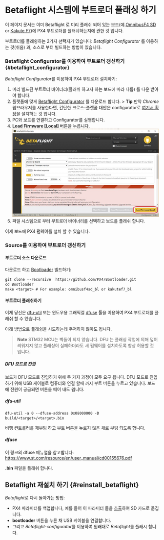 # Betaflight 시스템에 부트로더 플래싱 하기

이 페이지 문서는 이미 Betaflight 로 미리 플래쉬 되어 있는 보드(예.[OmnibusF4 SD](../flight_controller/omnibus_f4_sd.md) or [Kakute F7](../flight_controller/kakutef7.md))에 PX4 부트로더를 플래쉬하는지에 관한 것 입니다.

부트로더를 플래슁하는 2가지 선택지가 있습니다: *Betaflight Configurator* 를 이용하는 것(쉬움) 과, 소스로 부터 빌드하는 방법이 있습니다.

### Betaflight Configurator를 이용하여 부트로더 갱신하기 {#betaflight_configurator}

*Betaflight Configurator*를 이용하여 PX4 부트로더 설치하기:

1. 미리 빌드된 부트로더 바이너리(플래쉬 하고자 하는 보드에 따라 다름) 를 다운 받아야 합니다.
2. 플랫폼에 맞게 [Betaflight Configurator](https://github.com/betaflight/betaflight-configurator/releases) 를 다운로드 합니다. > **Tip** 만약 *Chrome* 웹브라우저를 사용한다면, 간단한 크로스-플랫폼 대안은 configurator로 [여기서 확장](https://chrome.google.com/webstore/detail/betaflight-configurator/kdaghagfopacdngbohiknlhcocjccjao)을 설치하는 것 입니다. 
3. PC와 보드를 연결하고 Configurator를 실행합니다.
4. **Load Firmware [Local]** 버튼을 누릅니다. ![Betaflight Configurator - Local Firmware](../../assets/flight_controller/omnibus_f4_sd/betaflight_configurator.jpg)
5. 파일 시스템으로 부터 부트로더 바이너리를 선택하고 보드를 플래쉬 합니다.

이제 보드에 PX4 펌웨어를 설치 할 수 있습니다.

### Source를 이용하여 부트로더 갱신하기

#### 부트로더 소스 다운로드

다운로드 하고 [Bootloader](https://github.com/PX4/Bootloader) 빌드하기:

    git clone --recursive  https://github.com/PX4/Bootloader.git
    cd Bootloader
    make <target> # For example: omnibusf4sd_bl or kakutef7_bl
    

#### 부트로더 플래쉬하기

이제 당신은 [dfu-util](http://dfu-util.sourceforge.net/) 또는 윈도우용 그래픽컬 [dfuse](https://www.st.com/en/development-tools/stsw-stm32080.html) 툴을 이용하여 PX4 부트로더를 플래쉬 할 수 있습니다.

아래 방법으로 플래슁을 시도하는데 주저하지 않아도 됩니다.

> **Note** STM32 MCU는 벽돌이 되지 않습니다. DFU 는 플래싱 작업에 의해 덮어 씌워지지 않고 플래싱이 실패하더라도 새 펌웨어를 설치하도록 항상 허용할 것 입니다..

##### DFU 모드로 진입

보드가 DFU 모드로 진입하기 위해 두 가지 과정이 모두 요구 됩니다. DFU 모드로 진입하기 위해 USB 케이블로 컴퓨터와 연결 할때 까지 부트 버튼을 누르고 있습니다. 보드에 전원이 공급되면 버튼을 떼어 내도 욉니다.

##### dfu-util

    dfu-util -a 0 --dfuse-address 0x08000000 -D  build/<target>/<target>.bin
    

비행 컨트롤러를 재부팅 하고 부트 버튼을 누르지 않은 채로 부팅 되도록 합니다.

##### dfuse

이 링크의 dfuse 메뉴얼을 참고합니다: https://www.st.com/resource/en/user_manual/cd00155676.pdf

**<target>.bin** 파일을 플래쉬 합니다.

## Betaflight 재설치 하기 {#reinstall_betaflight}

*Betaflight*로 다시 돌아가는 방법:

- PX4 파라미터를 백업합니다, 예를 들어 이 파라미터 들을 [추출](https://dev.px4.io/master/en/advanced/parameters_and_configurations.html#exporting-and-loading-parameters)하여 SD 카드로 옮깁니다.
- **bootloader** 버튼을 누른 채 USB 케이블을 연결합니다.
- 그리고 *Betaflight-configurator*를 이용하여 원래대로 *Betaflight*를 플래시 합니다.